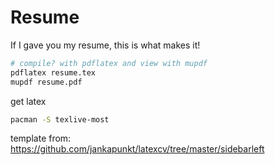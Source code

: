 # Resume

If I gave you my resume, this is what makes it!

```bash
# compile? with pdflatex and view with mupdf
pdflatex resume.tex
mupdf resume.pdf  
```

get latex

```bash
pacman -S texlive-most
````

template from:
https://github.com/jankapunkt/latexcv/tree/master/sidebarleft
